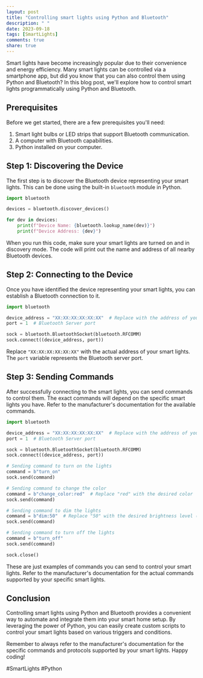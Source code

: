 ```yaml
---
layout: post
title: "Controlling smart lights using Python and Bluetooth"
description: " "
date: 2023-09-18
tags: [SmartLights]
comments: true
share: true
---
```


Smart lights have become increasingly popular due to their convenience and energy efficiency. Many smart lights can be controlled via a smartphone app, but did you know that you can also control them using Python and Bluetooth? In this blog post, we'll explore how to control smart lights programmatically using Python and Bluetooth.

## Prerequisites

Before we get started, there are a few prerequisites you'll need:

1. Smart light bulbs or LED strips that support Bluetooth communication.
2. A computer with Bluetooth capabilities.
3. Python installed on your computer.

## Step 1: Discovering the Device

The first step is to discover the Bluetooth device representing your smart lights. This can be done using the built-in `bluetooth` module in Python.

```python
import bluetooth

devices = bluetooth.discover_devices()

for dev in devices:
    print(f"Device Name: {bluetooth.lookup_name(dev)}")
    print(f"Device Address: {dev}")
```

When you run this code, make sure your smart lights are turned on and in discovery mode. The code will print out the name and address of all nearby Bluetooth devices.

## Step 2: Connecting to the Device

Once you have identified the device representing your smart lights, you can establish a Bluetooth connection to it.

```python
import bluetooth

device_address = "XX:XX:XX:XX:XX:XX"  # Replace with the address of your smart lights
port = 1  # Bluetooth Server port

sock = bluetooth.BluetoothSocket(bluetooth.RFCOMM)
sock.connect((device_address, port))
```

Replace `"XX:XX:XX:XX:XX:XX"` with the actual address of your smart lights. The `port` variable represents the Bluetooth server port.

## Step 3: Sending Commands

After successfully connecting to the smart lights, you can send commands to control them. The exact commands will depend on the specific smart lights you have. Refer to the manufacturer's documentation for the available commands.

```python
import bluetooth

device_address = "XX:XX:XX:XX:XX:XX"  # Replace with the address of your smart lights
port = 1  # Bluetooth Server port

sock = bluetooth.BluetoothSocket(bluetooth.RFCOMM)
sock.connect((device_address, port))

# Sending command to turn on the lights
command = b"turn_on"
sock.send(command)

# Sending command to change the color
command = b"change_color:red"  # Replace "red" with the desired color
sock.send(command)

# Sending command to dim the lights
command = b"dim:50"  # Replace "50" with the desired brightness level (0-100)
sock.send(command)

# Sending command to turn off the lights
command = b"turn_off"
sock.send(command)

sock.close()
```

These are just examples of commands you can send to control your smart lights. Refer to the manufacturer's documentation for the actual commands supported by your specific smart lights.

## Conclusion

Controlling smart lights using Python and Bluetooth provides a convenient way to automate and integrate them into your smart home setup. By leveraging the power of Python, you can easily create custom scripts to control your smart lights based on various triggers and conditions.

Remember to always refer to the manufacturer's documentation for the specific commands and protocols supported by your smart lights. Happy coding!

#SmartLights #Python